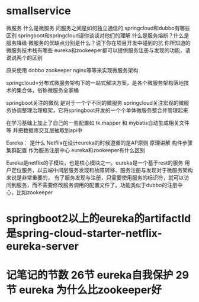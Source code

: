 # smallservice
微服务
什么是微服务
问服务之间是如何独立通信的
springcloud和dubbo有哪些区别
springboot和springcloud请你谈谈对他们的理解
什么是服务熔断？什么是服务降级
微服务的优缺点分别是什么？说下你在项目开发中碰到的坑
你所知道的微服务技术栈有哪些
eureka和zookeeper都可以提供服务注册与发现的功能，请说说两个的区别

原来使用 dobbo zookeeper nginx等等来实现微服务架构

springcloud=分布式微服务架构下的一站式解决方案，是各个微服务架构落地技术的集合体，俗称微服务全家桶

springboot关注的微观 是对于一个个不同的微服务 
springcloud关注宏观的微服务协调整理治理框架，它将springboot开发的一个个单体微服务整合并管理起来



在学习基础上加上了自己的一些配置如 tk.mapper 和 mybatis自动生成相关文件等 并把数据库交互层抽取到api中


Eureka：
是什么       Netflix在设计eureka的时候遵循的是AP原则
原理讲解
构件步骤
集群配置
作为服务注册中心 eureka和zookeeper有什么区别

Eureka是netflix的子模块，也是核心模块之一。eureka是一个基于rest的服务
用户定位服务，以云端中间层服务发现和故障转移、服务注册与发现对于微服务架构来说是非常重要的，
有了服务发现与注册，只需要使用服务的标识符，就可以访问到服务，而不需要修改服务调用的配置文件了。功能类似于dubbo的注册中心，比如zookeeper


# springboot2以上的eureka的artifactId是spring-cloud-starter-netflix-eureka-server

# 记笔记的节数 26节 eureka自我保护  29节 eureka 为什么比zookeeper好
